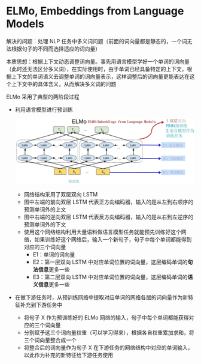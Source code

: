 # ELMo, Embeddings from Language Models

解决的问题：处理 NLP 任务中多义词问题（前面的词向量都是静态的，一个词无法根据句子的不同而选择适应的词向量）

本质思想：根据上下文动态调整词向量。事先用语言模型学好一个单词的词向量（此时还无法区分多义词），在实际使用时，由于单词已经具备特定的上下文，根据上下文的单词语义去调整单词的词向量表示，这样调整后的词向量更能表达在这个上下文中的具体含义，从而解决多义词的问题

ELMo 采用了典型的两阶段过程

- 利用语言模型进行预训练

  ![image-20230911165109906](./images/image-20230911165109906.png)

  - 网络结构采用了双层双向 LSTM
  - 图中左端的前向双层 LSTM 代表正方向编码器，输入的是从左到右顺序的预测单词外的上文
  - 图中右端的逆向双层 LSTM 代表反方向编码器，输入的是从右到左逆序的预测单词外的下文
  - 使用这个网络结构利用大量语料做语言模型任务就能预先训练好这个网络，如果训练好这个网络后，输入一个新句子，句子中每个单词都能得到对应的三个词向量
    - E1：单词的词向量
    - E2：第一层双向 LSTM 中对应单词位置的词向量，这层编码单词的**句法信息**更多一些
    - E3：第二层双向 LSTM 中对应单词位置的词向量，这层编码单词的**语义信息**更多一些

- 在做下游任务时，从预训练网络中提取对应单词的网络各层的词向量作为新特征补充到下游任务中

  - 将句子 X 作为预训练好的 ELMo 网络的输入，句子中每个单词都能获得对应的三个词向量
  - 分别赋予这三个词向量权重（可以学习得来），根据各自权重累加求和，将三个词向量整合成一个
  - 将整合后的词向量作为句子 X 在下游任务的网络结构中对应的单词输入，以此作为补充的新特征给下游任务使用